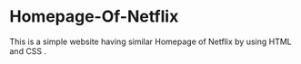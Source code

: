 # Homepage-Of-Netflix
This is a simple website having similar Homepage of Netflix by using HTML and CSS .
